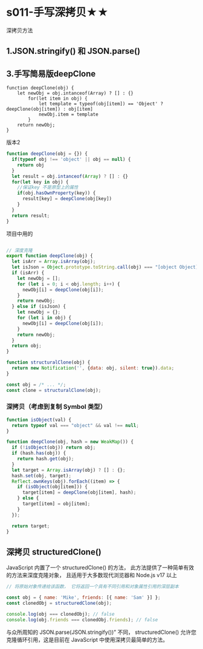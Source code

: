 # s011-手写深拷贝★★
深拷贝方法


## 1.JSON.stringify() 和 JSON.parse()


## 3.手写简易版deepClone

```
function deepClone(obj) {
	let newObj = obj.intanceof(Array) ? [] : {}
		for(let item in obj) {
			let template = typeof(obj[item]) == 'Object' ? deepClone(obj[item]) : obj[item]
			newObj.item = template
		}
	return newObj;
}
```



版本2

```js
function deepClone(obj = {}) {
  if(typeof obj !== 'object' || obj == null) {
    return obj
  }
  let result = obj.intanceof(Array) ? [] : {}
  for(let key in obj) {
    //保证key 不是原型上的属性
    if(obj.hasOwnProperty(key)) {
      result[key] = deepClone(obj[key])
    }
  }
  return result;
}
```


项目中用的

```js

// 深度克隆
export function deepClone(obj) {
  let isArr = Array.isArray(obj);
  let isJson = Object.prototype.toString.call(obj) === "[object Object]";
  if (isArr) {
    let newObj = [];
    for (let i = 0; i < obj.length; i++) {
      newObj[i] = deepClone(obj[i]);
    }
    return newObj;
  } else if (isJson) {
    let newObj = {};
    for (let i in obj) {
      newObj[i] = deepClone(obj[i]);
    }
    return newObj;
  }
  return obj;
}
```


```js
function structuralClone(obj) {
  return new Notification('', {data: obj, silent: true}).data;
}

const obj = /* ... */;
const clone = structuralClone(obj);
```


### 深拷贝（考虑到复制 Symbol 类型）
```js
function isObject(val) {
  return typeof val === "object" && val !== null;
}

function deepClone(obj, hash = new WeakMap()) {
  if (!isObject(obj)) return obj;
  if (hash.has(obj)) {
    return hash.get(obj);
  }
  let target = Array.isArray(obj) ? [] : {};
  hash.set(obj, target);
  Reflect.ownKeys(obj).forEach((item) => {
    if (isObject(obj[item])) {
      target[item] = deepClone(obj[item], hash);
    } else {
      target[item] = obj[item];
    }
  });

  return target;
}

```




## 深拷贝 structuredClone()

JavaScript 内置了一个 structuredClone() 的方法， 此方法提供了一种简单有效的方法来深度克隆对象， 且适用于大多数现代浏览器和 Node.js v17 以上

```js
// 将原始对象传递给该函数， 它将返回一个具有不同引用和对象属性引用的深层副本

const obj = { name: 'Mike', friends: [{ name: 'Sam' }] };
const clonedObj = structuredClone(obj);

console.log(obj === clonedObj); // false
console.log(obj.friends === clonedObj.friends); // false
```

与众所周知的 JSON.parse(JSON.stringify())” 不同， structuredClone() 允许您克隆循环引用，这是目前在 JavaScript 中使用深拷贝最简单的方法。

